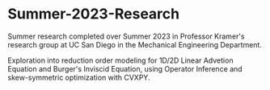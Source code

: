 # Summer-2023-Research

Summer research completed over Summer 2023 in Professor Kramer's research group at UC San Diego in the Mechanical Engineering Department.

Exploration into reduction order modeling for 1D/2D Linear Advetion Equation and Burger's Inviscid Equation, using Operator Inference and skew-symmetric optimization with CVXPY.
